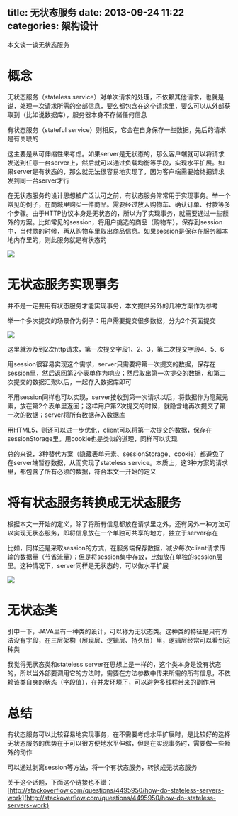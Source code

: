 title: 无状态服务
date: 2013-09-24 11:22
categories: 架构设计
---
本文谈一谈无状态服务
<!--more-->

# 概念

无状态服务（stateless service）对单次请求的处理，不依赖其他请求，也就是说，处理一次请求所需的全部信息，要么都包含在这个请求里，要么可以从外部获取到（比如说数据库），服务器本身不存储任何信息
 
有状态服务（stateful service）则相反，它会在自身保存一些数据，先后的请求是有关联的 

这主要是从可伸缩性来考虑。如果server是无状态的，那么客户端就可以将请求发送到任意一台server上，然后就可以通过负载均衡等手段，实现水平扩展。如果server是有状态的，那么就无法很容易地实现了，因为客户端需要始终把请求发到同一台server才行

在无状态服务的设计思想被广泛认可之前，有状态服务常常用于实现事务。举一个常见的例子，在商城里购买一件商品。需要经过放入购物车、确认订单、付款等多个步骤。由于HTTP协议本身是无状态的，所以为了实现事务，就需要通过一些额外的方案。比如常见的session，将用户挑选的商品（购物车），保存到session中，当付款的时候，再从购物车里取出商品信息。如果session是保存在服务器本地内存里的，则此服务就是有状态的

![](http://dl.iteye.com/upload/attachment/0081/8725/6486d16d-38c6-38de-837f-637ff99c30d4.png)

# 无状态服务实现事务

并不是一定要用有状态服务才能实现事务，本文提供另外的几种方案作为参考 

举一个多次提交的场景作为例子：用户需要提交很多数据，分为2个页面提交 

![](http://dl.iteye.com/upload/attachment/0081/8722/d2a571e3-dea4-3fad-bf5b-e896730ebf10.png)

这里就涉及到2次http请求，第一次提交字段1、2、3，第二次提交字段4、5、6 

用session很容易实现这个需求，server只需要将第一次提交的数据，保存在session里，然后返回第2个表单作为响应；然后取出第一次提交的数据，和第二次提交的数据汇聚以后，一起存入数据库即可 

不用session同样也可以实现，server接收到第一次请求以后，将数据作为隐藏元素，放在第2个表单里返回；这样用户第2次提交的时候，就隐含地再次提交了第一次的数据；server将所有数据存入数据库 

用HTML5，则还可以进一步优化，client可以将第一次提交的数据，保存在sessionStorage里。用cookie也是类似的道理，同样可以实现 

总的来说，3种替代方案（隐藏表单元素、sessionStorage、cookie）都避免了在server端暂存数据，从而实现了stateless service。本质上，这3种方案的请求里，都包含了所有必须的数据，符合本文一开始的定义 

# 将有状态服务转换成无状态服务
 
根据本文一开始的定义，除了将所有信息都放在请求里之外，还有另外一种方法可以实现无状态服务，即将信息放在一个单独可共享的地方，独立于server存在 

比如，同样还是采取session的方式，在服务端保存数据，减少每次client请求传输的数据量（节省流量）；但是将session集中存放，比如放在单独的session层里。这种情况下，server同样是无状态的，可以做水平扩展 

![](http://dl.iteye.com/upload/attachment/0081/8727/47bd72bf-1162-33d2-be07-0ddcebdc633a.png)

# 无状态类 

引申一下，JAVA里有一种类的设计，可以称为无状态类。这种类的特征是只有方法没有字段，在三层架构（展现层、逻辑层、持久层）里，逻辑层经常可以看到这种类 

我觉得无状态类和stateless server在思想上是一样的，这个类本身是没有状态的，所以当外部要调用它的方法时，需要在方法参数中传来所需的所有信息，不依赖该类自身的状态（字段值），在并发环境下，可以避免多线程带来的副作用 

# 总结 

有状态服务可以比较容易地实现事务，在不需要考虑水平扩展时，是比较好的选择 无状态服务的优势在于可以很方便地水平伸缩，但是在实现事务时，需要做一些额外的动作 

可以通过剥离session等方法，将一个有状态服务，转换成无状态服务 

关于这个话题，下面这个链接也不错：
[http://stackoverflow.com/questions/4495950/how-do-stateless-servers-work](http://stackoverflow.com/questions/4495950/how-do-stateless-servers-work)